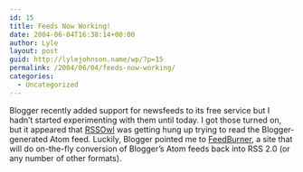 ```yaml
---
id: 15
title: Feeds Now Working!
date: 2004-06-04T16:38:14+00:00
author: Lyle
layout: post
guid: http://lylejohnson.name/wp/?p=15
permalink: /2004/06/04/feeds-now-working/
categories:
  - Uncategorized
---
```

Blogger recently added support for newsfeeds to its free service but I hadn&#8217;t started experimenting with them until today. I got those turned on, but it appeared that [RSSOwl](http://rssowl.org/) was getting hung up trying to read the Blogger-generated Atom feed. Luckily, Blogger pointed me to [FeedBurner](http://www.feedburner.com), a site that will do on-the-fly conversion of Blogger&#8217;s Atom feeds back into RSS 2.0 (or any number of other formats).